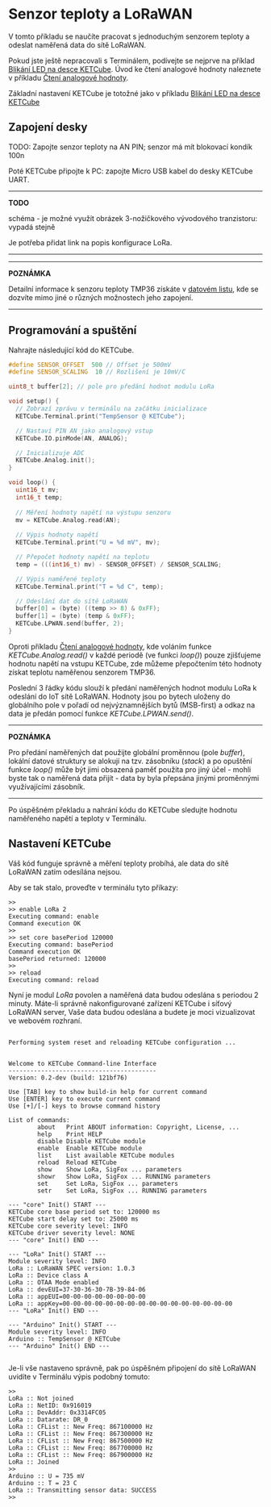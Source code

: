 # Senzor teploty a LoRaWAN

V tomto příkladu se naučíte pracovat s jednoduchým senzorem teploty a odeslat naměřená data do sítě LoRaWAN. 

Pokud jste ještě nepracovali s Terminálem, podívejte se nejprve na příklad [Blikání LED na desce KETCube](example_onBoardLED.md). Úvod ke čtení analogové hodnoty naleznete v příkladu [Čtení analogové hodnoty](example_analogRead.md).

Základní nastavení KETCube je totožné jako v příkladu [Blikání LED na desce KETCube](example_onBoardLED.md)

## Zapojení desky

TODO: Zapojte senzor teploty na AN PIN; senzor má mít blokovací kondík 100n

Poté KETCube připojte k PC: zapojte Micro USB kabel do desky KETCube UART.

---
**TODO**

schéma - je možné využít obrázek 3-nožičkového vývodového tranzistoru: vypadá stejně

Je potřeba přidat link na popis konfigurace LoRa.

---

---
**POZNÁMKA**

Detailní informace k senzoru teploty TMP36 získáte v [datovém listu](../files/datasheet/TMP35_36_37-1504323.pdf), kde se dozvíte mimo jiné o různých možnostech jeho zapojení.

---

## Programování a spuštění

Nahrajte následující kód do KETCube.

```c
#define SENSOR_OFFSET  500 // Offset je 500mV
#define SENSOR_SCALING  10 // Rozlišení je 10mV/C

uint8_t buffer[2]; // pole pro předání hodnot modulu LoRa

void setup() {
  // Zobrazí zprávu v terminálu na začátku inicializace
  KETCube.Terminal.print("TempSensor @ KETCube");

  // Nastaví PIN AN jako analogový vstup
  KETCube.IO.pinMode(AN, ANALOG);

  // Inicializuje ADC
  KETCube.Analog.init();
}

void loop() {
  uint16_t mv;
  int16_t temp;
  
  // Měření hodnoty napětí na výstupu senzoru
  mv = KETCube.Analog.read(AN);
  
  // Výpis hodnoty napětí
  KETCube.Terminal.print("U = %d mV", mv);

  // Přepočet hodnoty napětí na teplotu
  temp = (((int16_t) mv) - SENSOR_OFFSET) / SENSOR_SCALING;

  // Výpis naměřené teploty
  KETCube.Terminal.print("T = %d C", temp);

  // Odeslání dat do sítě LoRaWAN
  buffer[0] = (byte) ((temp >> 8) & 0xFF);
  buffer[1] = (byte) (temp & 0xFF);
  KETCube.LPWAN.send(buffer, 2);
}
```

Oproti příkladu [Čtení analogové hodnoty](example_analogRead.md), kde voláním funkce *KETCube.Analog.read()* v každé periodě (ve funkci *loop()*) pouze zjišťujeme hodnotu napětí na vstupu KETCube, zde můžeme přepočtením této hodnoty získat teplotu naměřenou senzorem TMP36.

Poslední 3 řádky kódu slouží k předání naměřených hodnot modulu LoRa k odeslání do IoT sítě LoRaWAN. Hodnoty jsou po bytech uloženy do globálního pole v pořadí od nejvýznamnějších bytů (MSB-first) a odkaz na data je předán pomocí funkce *KETCube.LPWAN.send()*.

---
**POZNÁMKA**

Pro předání naměřených dat použijte globální proměnnou (pole *buffer*), lokální datové struktury se alokují na tzv. zásobníku (*stack*) a po opuštění funkce *loop()* může být jimi obsazená paměť použita pro jiný účel - mohli byste tak o naměřená data přijít - data by byla přepsána jinými proměnnými využívajícími zásobník.

---

Po úspěšném překladu a nahrání kódu do KETCube sledujte hodnotu naměřeného napětí a teploty v Terminálu.

## Nastavení KETCube

Váš kód funguje správně a měření teploty probíhá, ale data do sítě LoRaWAN zatím odesílána nejsou.

Aby se tak stalo, proveďte v terminálu tyto příkazy:

```
>>
>> enable LoRa 2
Executing command: enable
Command execution OK
>>
>> set core basePeriod 120000
Executing command: basePeriod
Command execution OK
basePeriod returned: 120000
>>
>> reload
Executing command: reload

```

Nyní je modul *LoRa* povolen a naměřená data budou odeslána s periodou 2 minuty. Máte-li správně nakonfigurované zařízení KETCube i síťový LoRaWAN server, Vaše data budou odeslána a budete je moci vizualizovat ve webovém rozhraní.

```

Performing system reset and reloading KETCube configuration ...


Welcome to KETCube Command-line Interface
-----------------------------------------
Version: 0.2-dev (build: 121bf76)

Use [TAB] key to show build-in help for current command
Use [ENTER] key to execute current command
Use [+]/[-] keys to browse command history

List of commands:
        about   Print ABOUT information: Copyright, License, ...
        help    Print HELP
        disable Disable KETCube module
        enable  Enable KETCube module
        list    List available KETCube modules
        reload  Reload KETCube
        show    Show LoRa, SigFox ... parameters
        showr   Show LoRa, SigFox ... RUNNING parameters
        set     Set LoRa, SigFox ... parameters
        setr    Set LoRa, SigFox ... RUNNING parameters

--- "core" Init() START ---
KETCube core base period set to: 120000 ms
KETCube start delay set to: 25000 ms
KETCube core severity level: INFO
KETCube driver severity level: NONE
--- "core" Init() END ---

--- "LoRa" Init() START ---
Module severity level: INFO
LoRa :: LoRaWAN SPEC version: 1.0.3
LoRa :: Device class A
LoRa :: OTAA Mode enabled
LoRa :: devEUI=37-30-36-30-7B-39-84-06
LoRa :: appEUI=00-00-00-00-00-00-00-00
LoRa :: appKey=00-00-00-00-00-00-00-00-00-00-00-00-00-00-00-00
--- "LoRa" Init() END ---

--- "Arduino" Init() START ---
Module severity level: INFO
Arduino :: TempSensor @ KETCube
--- "Arduino" Init() END ---


```

Je-li vše nastaveno správně, pak po úspěšném připojení do sítě LoRaWAN uvidíte v Terminálu výpis podobný tomuto:

```
>>
LoRa :: Not joined
LoRa :: NetID: 0x916019
LoRa :: DevAddr: 0x3314FC05
LoRa :: Datarate: DR_0
LoRa :: CFList :: New Freq: 867100000 Hz
LoRa :: CFList :: New Freq: 867300000 Hz
LoRa :: CFList :: New Freq: 867500000 Hz
LoRa :: CFList :: New Freq: 867700000 Hz
LoRa :: CFList :: New Freq: 867900000 Hz
LoRa :: Joined
>>
Arduino :: U = 735 mV
Arduino :: T = 23 C
LoRa :: Transmitting sensor data: SUCCESS
>>
```
